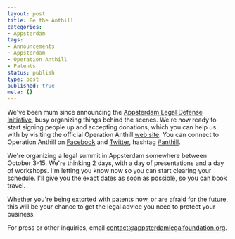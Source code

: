 ```yaml
---
layout: post
title: Be the Anthill
categories:
- Appsterdam
tags:
- Announcements
- Appsterdam
- Operation Anthill
- Patents
status: publish
type: post
published: true
meta: {}
---
```

We've been mum since announcing the <a href="http://mur.mu.rs/?p=303">Appsterdam Legal Defense Initiative</a>, busy organizing things behind the scenes. We're now ready to start signing people up and accepting donations, which you can help us with by visiting the official Operation Anthill <a href="http://appsterdamlegalfoundation.org/">web site</a>. You can connect to Operation Anthill on <a href="http://www.facebook.com/pages/Appsterdam-Legal-Foundation/275805859096465">Facebook</a> and <a href="http://twitter.com/#!/optanthill">Twitter</a>, hashtag <a href="http://twitter.com/#!/search/%23anthill">#anthill</a>.

We're organizing a legal summit in Appsterdam somewhere between October 3-15. We're thinking 2 days, with a day of presentations and a day of workshops. I'm letting you know now so you can start clearing your schedule. I'll give you the exact dates as soon as possible, so you can book travel. 

Whether you're being extorted with patents now, or are afraid for the future, this will be your chance to get the legal advice you need to protect your business. 

For press or other inquiries, email <a href="mailto:contact@appsterdamlegalfoundation.org">contact@appsterdamlegalfoundation.org</a>.
